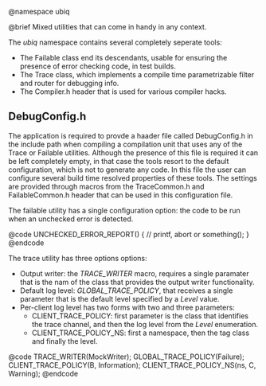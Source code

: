 @namespace ubiq

@brief Mixed utilities that can come in handy in any context.

The _ubiq_ namespace contains several completely seperate tools:

 - The Failable class end its descendants, usable for ensuring the presence of error checking code, in test builds.
 - The Trace class, which implements a compile time parametrizable filter and router for debugging info.
 - The Compiler.h header that is used for various compiler hacks.

DebugConfig.h
-------------

The application is required to provde a haader file called DebugConfig.h in the include path when compiling a 
compilation unit that uses any of the Trace or Failable utilities.
Although the presence of this file is required it can be left completely empty, in that case the tools resort to 
the default configuration, which is not to generate any code.
In this file the user can configure several build time resolved properties of these tools.
The settings are provided through macros from the TraceCommon.h and FailableCommon.h header that can be used in this configuration file.

The failable utility has a single configuration option: the code to be run when an unchecked error is detected.

@code
UNCHECKED_ERROR_REPORT() {
	// printf, abort or something();
}
@endcode

The trace utility has three options options:
 - Output writer: the _TRACE_WRITER_ macro, requires a single paramater that is the nam of the class that provides the output writer functionality.
 - Default log level: _GLOBAL_TRACE_POLICY_, that receives a single parameter that is the default level specified by a _Level_ value.
 - Per-client log level has two forms with two and three parameters:
   - CLIENT_TRACE_POLICY: first parameter is the class that identifies the trace channel, and then the log level from the _Level_ enumeration.
   - CLIENT_TRACE_POLICY_NS: first a namespace, then the tag class and finally the level.

@code
TRACE_WRITER(MockWriter);
GLOBAL_TRACE_POLICY(Failure);
CLIENT_TRACE_POLICY(B, Information);
CLIENT_TRACE_POLICY_NS(ns, C, Warning);
@endcode
